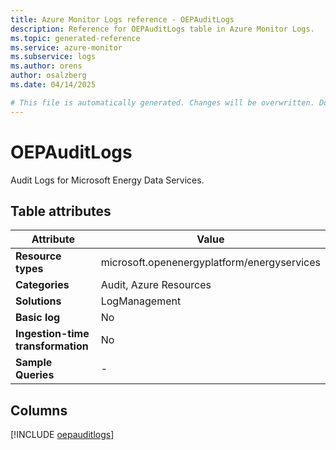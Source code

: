 ```yaml
---
title: Azure Monitor Logs reference - OEPAuditLogs
description: Reference for OEPAuditLogs table in Azure Monitor Logs.
ms.topic: generated-reference
ms.service: azure-monitor
ms.subservice: logs
ms.author: orens
author: osalzberg
ms.date: 04/14/2025

# This file is automatically generated. Changes will be overwritten. Do not change this file directly.
---
```


# OEPAuditLogs

Audit Logs for Microsoft Energy Data Services.


## Table attributes

|Attribute|Value|
|---|---|
|**Resource types**|microsoft.openenergyplatform/energyservices|
|**Categories**|Audit, Azure Resources|
|**Solutions**| LogManagement|
|**Basic log**|No|
|**Ingestion-time transformation**|No|
|**Sample Queries**|-|



## Columns
  
[!INCLUDE [oepauditlogs](~/reusable-content/ce-skilling/azure/includes/azure-monitor/reference/tables/oepauditlogs-include.md)]
